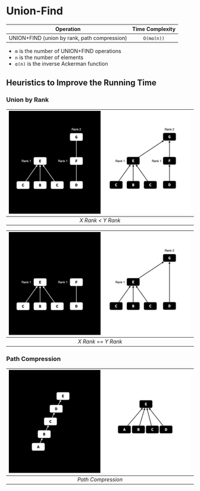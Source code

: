 # Union-Find

| Operation                                    | Time Complexity |
| -------------------------------------------- | :-------------: |
| UNION+FIND (union by rank, path compression) |   `O(mα(n))`    |

- `m` is the number of UNION+FIND operations
- `n` is the number of elements
- `α(n)` is the inverse Ackerman function

## Heuristics to Improve the Running Time

### Union by Rank

| ![union by rank](/asset/img/union_find/union_find.001.png) |
| :--------------------------------------------------------: |
|                     _X Rank < Y Rank_                      |

| ![union by rank](/asset/img/union_find/union_find.002.png) |
| :--------------------------------------------------------: |
|                     _X Rank == Y Rank_                     |

### Path Compression

| ![parh compression](/asset/img/union_find/union_find.003.png) |
| :-----------------------------------------------------------: |
|                      _Path Compression_                       |

